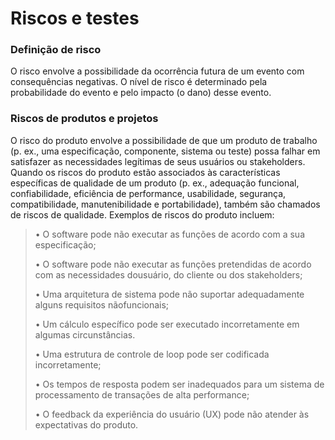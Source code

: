 # Riscos e testes

### Definição de risco

O risco envolve a possibilidade da ocorrência futura de um evento com consequências negativas. O
nível de risco é determinado pela probabilidade do evento e pelo impacto (o dano) desse evento.

### Riscos de produtos e projetos

O risco do produto envolve a possibilidade de que um produto de trabalho (p. ex., uma especificação,
componente, sistema ou teste) possa falhar em satisfazer as necessidades legítimas de seus usuários
ou stakeholders. Quando os riscos do produto estão associados às características específicas de
qualidade de um produto (p. ex., adequação funcional, confiabilidade, eficiência de performance,
usabilidade, segurança, compatibilidade, manutenibilidade e portabilidade), também são chamados
de riscos de qualidade. Exemplos de riscos do produto incluem:

> • O software pode não executar as funções de acordo com a sua especificação;
> 
> • O software pode não executar as funções pretendidas de acordo com as necessidades dousuário, do cliente ou dos stakeholders;
> 
> • Uma arquitetura de sistema pode não suportar adequadamente alguns requisitos nãofuncionais;
> 
> • Um cálculo específico pode ser executado incorretamente em algumas circunstâncias.
> 
> • Uma estrutura de controle de loop pode ser codificada incorretamente;
> 
> • Os tempos de resposta podem ser inadequados para um sistema de processamento de transações de alta performance;
> 
> • O feedback da experiência do usuário (UX) pode não atender às expectativas do produto.